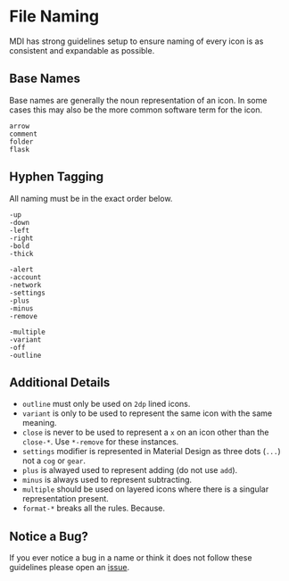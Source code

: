# File Naming

MDI has strong guidelines setup to ensure naming of every icon is as consistent and expandable as possible.

## Base Names

Base names are generally the noun representation of an icon. In some cases this may also be the more common software term for the icon.

```text
arrow
comment
folder
flask
```

## Hyphen Tagging

All naming must be in the exact order below.

```text
-up
-down
-left
-right
-bold
-thick

-alert
-account
-network
-settings
-plus
-minus
-remove

-multiple
-variant
-off
-outline
```

## Additional Details

- `outline` must only be used on `2dp` lined icons.
- `variant` is only to be used to represent the same icon with the same meaning.
- `close` is never to be used to represent a `x` on an icon other than the `close-*`. Use `*-remove` for these instances.
- `settings` modifier is represented in Material Design as three dots (`...`) not a `cog` or `gear`.
- `plus` is alwayed used to represent adding (do not use `add`).
- `minus` is always used to represent subtracting.
- `multiple` should be used on layered icons where there is a singular representation present.
- `format-*` breaks all the rules. Because.

## Notice a Bug?

If you ever notice a bug in a name or think it does not follow these guidelines please open an [issue](https://github.com/Templarian/MaterialDesign/issues).